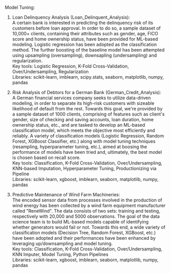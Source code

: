 Model Tuning:

1) Loan Delinquency Analysis (Loan_Delinquent_Analysis): <br>
A certain bank is interested in predicting the delinquency risk of its customers before loan approval. In order to do so,
a sample dataset of 10,000+ clients, containing their attributes such as gender, age, FICO score and home ownership status,
have been provided for ML-based modeling. Logistic regression has been adopted as the classification method. The further
boosting of the baseline model has been attempted using upsampling (oversampling), downsapling (undersampling) and 
regularization. <br>
Key tools: Logistic Regression, K-Fold Cross-Validation, Over/Undersampling, Regularization <br>
Libraries: scikit-learn, imblearn, scipy.stats, seaborn, matplotlib, numpy, pandas

1) Risk Analysis of Debtors for a German Bank (German_Credit_Analysis): <br>
A German financial services company seeks to utilize data-driven modeling, in order to separate its high-risk customers with
sizeable likelihood of default from the rest. Towards this goal, we're provided by a sample dataset of 1000 clients, 
comprising of features such as client's gender, size of checking and saving accounts, loan duration, home ownership status,
etc., and are tasked to develop an ML-based classification model, which meets the objective most efficiently and reliably.
A variety of classification models (Logistic Regression, Random Forest, XGBoost Classifier, etc.) along with model tuning
techniques (resampling, hyperparameter tuning, etc.), aimed at boosing the performance of models have been tried and, ultimately,
the best model is chosen based on recall score. <br>
Key tools: Classification, K-Fold Cross-Validation, Over/Undersampling, KNN-based Imputation, Hyperparameter Tuning,
Productionizing via Pipeline <br>
Libraries: scikit-learn, xgboost, imblearn, seaborn, matplotlib, numpy, pandas

3) Predictive Maintenance of Wind Farm Machineries: <br>
The encoded sensor data from processes involved in the production of wind energy has been collected by a wind farm 
equipment manufacturer called "ReneWind". The data consists of two sets: training and testing, respectively with 
20,000 and 5000 observations. The goal of the data science team is to build ML-based models capable of identifying
whether generators would fail or not. Towards this end, a wide variety of classification models (Decision Tree, 
Random Forest, XGBoost, etc.) have been adopted and their performances have been enhanced by leveraging up/downsampling
and model tuning.  
Key tools: Classification, K-Fold Cross-Validation, Over/Undersampling, KNN Imputer, Model Tuning, Python Pipelines <br>
Libraries: scikit-learn, xgboost, imblearn, seaborn, matplotlib, numpy, pandas
